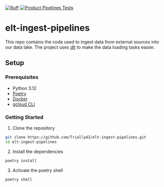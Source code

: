 [![Ruff](https://img.shields.io/endpoint?url=https://raw.githubusercontent.com/astral-sh/ruff/main/assets/badge/v2.json)](https://github.com/astral-sh/ruff)
[![Product Pipelines Tests](https://github.com/TriallyAI/elt-ingest-pipelines/actions/workflows/build-and-deploy-product-pipelines.yaml/badge.svg)](https://github.com/TriallyAI/elt-ingest-pipelines/actions/workflows/build-and-deploy-product-pipelines.yaml)

# elt-ingest-pipelines

This repo contains the code used to ingest data from external sources into our data lake. The project uses [dlt](https://github.com/dlt-hub/dlt) to make the data loading tasks easier.

## Setup

### Prerequisites

- Python 3.12
- [Poetry](https://python-poetry.org/docs/#installation)  
- [Docker](https://www.docker.com/products/docker-desktop/)
- [gcloud CLI](https://cloud.google.com/sdk/gcloud)

### Getting Started

1. Clone the repository

```bash
git clone https://github.com/TriallyAI/elt-ingest-pipelines.git
cd elt-ingest-pipelines
```

2. Install the dependencies

```bash
poetry install
```

3. Activate the poetry shell

```bash
poetry shell
```